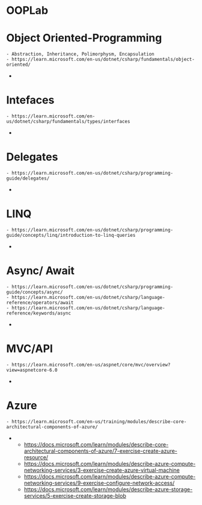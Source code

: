 # OOPLab

# Object Oriented-Programming
	- Abstraction, Inheritance, Polimorphysm, Encapsulation
	- https://learn.microsoft.com/en-us/dotnet/csharp/fundamentals/object-oriented/
*	
# Intefaces
	- https://learn.microsoft.com/en-us/dotnet/csharp/fundamentals/types/interfaces
*
# Delegates
	- https://learn.microsoft.com/en-us/dotnet/csharp/programming-guide/delegates/
*
# LINQ
	- https://learn.microsoft.com/en-us/dotnet/csharp/programming-guide/concepts/linq/introduction-to-linq-queries
*
# Async/ Await
	- https://learn.microsoft.com/en-us/dotnet/csharp/programming-guide/concepts/async/
	- https://learn.microsoft.com/en-us/dotnet/csharp/language-reference/operators/await
	- https://learn.microsoft.com/en-us/dotnet/csharp/language-reference/keywords/async
*
# MVC/API
	- https://learn.microsoft.com/en-us/aspnet/core/mvc/overview?view=aspnetcore-6.0

*
# Azure
	- https://learn.microsoft.com/en-us/training/modules/describe-core-architectural-components-of-azure/
*
	- https://docs.microsoft.com/learn/modules/describe-core-architectural-components-of-azure/7-exercise-create-azure-resource/
	- https://docs.microsoft.com/learn/modules/describe-azure-compute-networking-services/3-exercise-create-azure-virtual-machine
	- https://docs.microsoft.com/learn/modules/describe-azure-compute-networking-services/9-exercise-configure-network-access/
	- https://docs.microsoft.com/learn/modules/describe-azure-storage-services/5-exercise-create-storage-blob